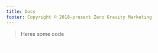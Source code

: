 ```yaml
---
title: Docs
footer: Copyright © 2018-present Zero Gravity Marketing
---
```

> Heres some code

<pre style="color:white">
{{$page}}
</pre>
